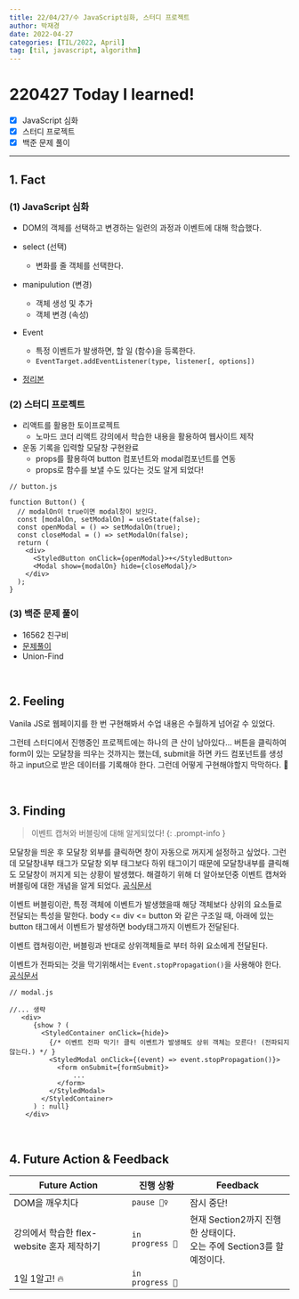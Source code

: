 ```yaml
---
title: 22/04/27/수 JavaScript심화, 스터디 프로젝트 
author: 박재경
date: 2022-04-27
categories: [TIL/2022, April]
tag: [til, javascript, algorithm]
---
```


# 220427 Today I learned!

- [x] JavaScript 심화
- [x] 스터디 프로젝트
- [x] 백준 문제 풀이 

---

## 1. Fact 

### (1) JavaScript 심화

- DOM의 객체를 선택하고 변경하는 일련의 과정과 이벤트에 대해 학습했다.
- select (선택)
  - 변화를 줄 객체를 선택한다. 
- manipulution (변경)
  - 객체 생성 및 추가
  - 객체 변경 (속성) 
- Event
  - 특정 이벤트가 발생하면, 할 일 (함수)을 등록한다.
  - `EventTarget.addEventListener(type, listener[, options])`

- [정리본](https://github.com/JaeKP/Study/blob/master/web/JS/JavaScript_%EC%8B%AC%ED%99%94.md)



### (2) 스터디 프로젝트

- 리액트를 활용한 토이프로젝트 
  - 노마드 코더 리액트 강의에서 학습한 내용을 활용하여 웹사이트 제작
- 운동 기록을 입력할 모달창 구현완료
  - props를 활용하여 button 컴포넌트와 modal컴포넌트를 연동
  - props로 함수를 보낼 수도 있다는 것도 알게 되었다! 

```react
// button.js

function Button() {
  // modalOn이 true이면 modal창이 보인다. 
  const [modalOn, setModalOn] = useState(false);
  const openModal = () => setModalOn(true);
  const closeModal = () => setModalOn(false);
  return (
    <div>
      <StyledButton onClick={openModal}>+</StyledButton>
      <Modal show={modalOn} hide={closeModal}/>
    </div>
  );
}
```




### (3) 백준 문제 풀이

- 16562 친구비
- [문제풀이](https://github.com/JaeKP/Study/tree/master/algorithm/1%EC%9D%BC1%EC%95%8C%EA%B3%A0/04%EC%9B%94/0427)
- Union-Find

<br>

## 2. Feeling

Vanila JS로 웹페이지를 한 번 구현해봐서 수업 내용은 수월하게 넘어갈 수 있었다. 

그런테 스터디에서 진행중인 프로젝트에는 하나의 큰 산이 남아있다... 버튼을 클릭하여 form이 있는 모달창을 띄우는 것까지는 했는데, submit을 하면 카드 컴포넌트를 생성하고 input으로 받은 데이터를 기록해야 한다. 그런데 어떻게 구현해야할지 막막하다. 🤔

<br>

## 3. Finding 

> 이벤트 캡쳐와 버블링에 대해 알게되었다!
{: .prompt-info }

모달창을 띄운 후 모달창 외부를 클릭하면 창이 자동으로 꺼지게 설정하고 싶었다. 그런데 모달창내부 태그가 모달창 외부 태그보다 하위 태그이기 때문에 모달창내부를 클릭해도 모달창이 꺼지게 되는 상황이 발생했다. 해결하기 위해 더 알아보던중 이벤트 캡쳐와 버블링에 대한 개념을 알게 되었다.   [공식문서](https://developer.mozilla.org/ko/docs/Learn/JavaScript/Building_blocks/Events)

이벤트 버블링이란, 특정 객체에 이벤트가 발생했을때 해당 객체보다 상위의 요소들로 전달되는 특성을 말한다. 
body <= div <= button  와 같은 구조일 때, 아래에 있는 button 태그에서 이벤트가 발생하면  body태그까지 이벤트가 전달된다.

이벤트 캡쳐링이란, 버블링과 반대로 상위객체들로 부터 하위 요소에게 전달된다. 

이벤트가 전파되는 것을 막기위해서는  `Event.stopPropagation()`을 사용해야 한다.  [공식문서](https://developer.mozilla.org/ko/docs/Web/API/Event/stopPropagation)

```react
// modal.js

//... 생략
   <div>
      {show ? (
        <StyledContainer onClick={hide}>
          {/* 이벤트 전파 막기! 클릭 이벤트가 발생해도 상위 객체는 모른다! (전파되지 않는다.) */ }
          <StyledModal onClick={(event) => event.stopPropagation()}>  
            <form onSubmit={formSubmit}>
				...
            </form>
          </StyledModal>
        </StyledContainer>
      ) : null}
    </div>
```



<br>

## 4. Future Action & Feedback

| Future Action                              | 진행 상황       | Feedback                                                     |
| ------------------------------------------ | --------------- | ------------------------------------------------------------ |
| DOM을 깨우치다                             | `pause 🤦‍♀️`      | 잠시 중단!                                                   |
| 강의에서 학습한 flex-website 혼자 제작하기 | `in progress 🚀` | 현재 Section2까지 진행한 상태이다.<br />오는 주에 Section3를 할 예정이다. |
| 1일 1알고! 🔥                               | `in progress 🚀` |                                                              |

<br>
